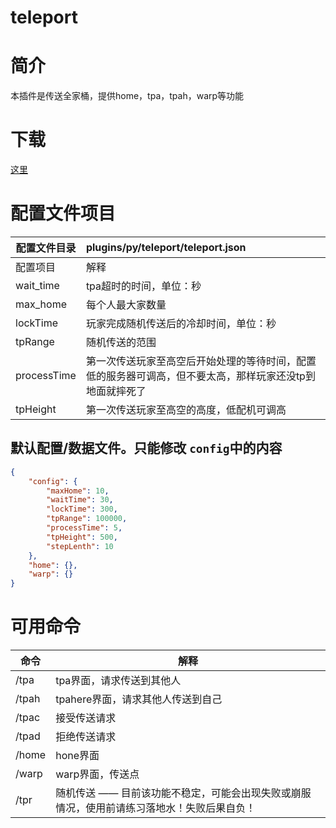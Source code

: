 # teleport

# 简介

本插件是传送全家桶，提供home，tpa，tpah，warp等功能

# 下载

[这里](https://pyr.jfishing.love/plugins/teleport.py "点我下载")

# 配置文件项目

| 配置文件目录 | plugins/py/teleport/teleport.json                                                                        |
| ------------ | :------------------------------------------------------------------------------------------------------- |
| 配置项目     | 解释                                                                                                     |
| wait_time    | tpa超时的时间，单位：秒                                                                                  |
| max_home     | 每个人最大家数量                                                                                         |
| lockTime     | 玩家完成随机传送后的冷却时间，单位：秒                                                                   |
| tpRange      | 随机传送的范围                                                                                           |
| processTime  | 第一次传送玩家至高空后开始处理的等待时间，配置低的服务器可调高，但不要太高，那样玩家还没tp到地面就摔死了 |
| tpHeight     | 第一次传送玩家至高空的高度，低配机可调高                                                                 |

## 默认配置/数据文件。只能修改 `config`中的内容

```json
{
	"config": {
		"maxHome": 10,
		"waitTime": 30,
		"lockTime": 300,
		"tpRange": 100000,
		"processTime": 5,
		"tpHeight": 500,
		"stepLenth": 10
	},
	"home": {},
	"warp": {}
}
```

# 可用命令

| 命令  | 解释                                                                                         |
| ----- | -------------------------------------------------------------------------------------------- |
| /tpa  | tpa界面，请求传送到其他人                                                                    |
| /tpah | tpahere界面，请求其他人传送到自己                                                            |
| /tpac | 接受传送请求                                                                                 |
| /tpad | 拒绝传送请求                                                                                 |
| /home | hone界面                                                                                     |
| /warp | warp界面，传送点                                                                             |
| /tpr  | 随机传送 —— 目前该功能不稳定，可能会出现失败或崩服情况，使用前请练习落地水！失败后果自负！ |
